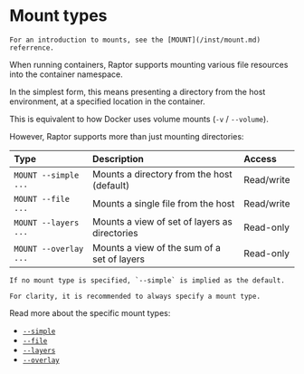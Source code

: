 # Mount types

```admonish tip
For an introduction to mounts, see the [MOUNT](/inst/mount.md) referrence.
```

When running containers, Raptor supports mounting various file resources into
the container namespace.

In the simplest form, this means presenting a directory from the host
environment, at a specified location in the container.

This is equivalent to how Docker uses volume mounts (`-v` / `--volume`).

However, Raptor supports more than just mounting directories:

| Type                  | Description                                   | Access     |
|:----------------------|:----------------------------------------------|:-----------|
| `MOUNT --simple ...`  | Mounts a directory from the host (default)    | Read/write |
| `MOUNT --file ...`    | Mounts a single file from the host            | Read/write |
| `MOUNT --layers ...`  | Mounts a view of set of layers as directories | Read-only  |
| `MOUNT --overlay ...` | Mounts a view of the sum of a set of layers   | Read-only  |

~~~admonish tip
If no mount type is specified, `--simple` is implied as the default.

For clarity, it is recommended to always specify a mount type.
~~~

Read more about the specific mount types:

  - [`--simple`](mount-types/simple.md)
  - [`--file`](mount-types/file.md)
  - [`--layers`](mount-types/layers.md)
  - [`--overlay`](mount-types/overlay.md)
